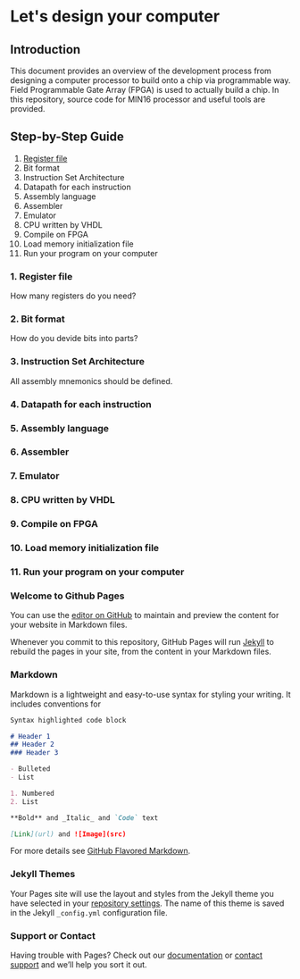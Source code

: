 Let's design your computer
===

## Introduction
This document provides an overview of the development process from designing a computer processor to build onto a chip via programmable way. Field Programmable Gate Array (FPGA) is used to actually build a chip. In this repository, source code for MIN16 processor and useful tools are provided.

## Step-by-Step Guide

1. [Register file](#1-register-file)
2. Bit format
3. Instruction Set Architecture
4. Datapath for each instruction
5. Assembly language
6. Assembler
7. Emulator
8. CPU written by VHDL
9. Compile on FPGA
10. Load memory initialization file
11. Run your program on your computer

### 1. Register file
How many registers do you need?

### 2. Bit format
How do you devide bits into parts?

### 3. Instruction Set Architecture
All assembly mnemonics should be defined.

### 4. Datapath for each instruction

### 5. Assembly language

### 6. Assembler

### 7. Emulator

### 8. CPU written by VHDL

### 9. Compile on FPGA

### 10. Load memory initialization file

### 11. Run your program on your computer



### Welcome to Github Pages

You can use the [editor on GitHub](https://github.com/tanamim/MIN16/edit/master/README.md) to maintain and preview the content for your website in Markdown files.

Whenever you commit to this repository, GitHub Pages will run [Jekyll](https://jekyllrb.com/) to rebuild the pages in your site, from the content in your Markdown files.

### Markdown

Markdown is a lightweight and easy-to-use syntax for styling your writing. It includes conventions for

```markdown
Syntax highlighted code block

# Header 1
## Header 2
### Header 3

- Bulleted
- List

1. Numbered
2. List

**Bold** and _Italic_ and `Code` text

[Link](url) and ![Image](src)
```

For more details see [GitHub Flavored Markdown](https://guides.github.com/features/mastering-markdown/).

### Jekyll Themes

Your Pages site will use the layout and styles from the Jekyll theme you have selected in your [repository settings](https://github.com/tanamim/MIN16/settings). The name of this theme is saved in the Jekyll `_config.yml` configuration file.

### Support or Contact

Having trouble with Pages? Check out our [documentation](https://help.github.com/categories/github-pages-basics/) or [contact support](https://github.com/contact) and we’ll help you sort it out.
